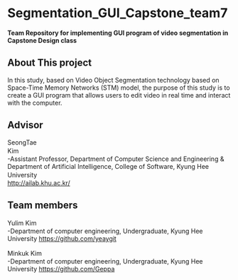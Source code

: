 # Segmentation_GUI_Capstone_team7
**Team Repository for implementing GUI program of video segmentation in Capstone Design class**




**About This project**
------------
In this study, based on Video Object Segmentation technology based on Space-Time Memory Networks (STM) model, the purpose of this study is to create a GUI program that allows users to edit video in real time and interact with the computer.







**Advisor**
------------
SeongTae Kim　　　　　　　　　　　　　　　　　　　　　　　　　　　　　　　　　　　　　　　　　　　　　　　　　　　　　　　　　　　　　　　　　　　　　　　　　　　　　　　　　　　　　　　　　　　　　　　　　　　　　　　　　　　　　-Assistant Professor, Department of Computer Science and Engineering & Department of Artificial Intelligence, College of Software, Kyung Hee University　　　　　　　　　　　　　　　　　　　　　　　　　　　　　　　　　　　　　　　　　　　　　　　　　　　
http://ailab.khu.ac.kr/


**Team members** 
------------
Yulim Kim　　　　　　　　　　　　　　　　　　　　　　　　　　　　　　　　　　　　　　　　　　　　　　　　　　　　　　　　　　　　　　　　
-Department of computer engineering, Undergraduate, Kyung Hee University
https://github.com/yeaygit

Minkuk Kim　　　　　　　　　　　　　　　　　　　　　　　　　　　　　　　　　　　　　　　　　　　　　　　　　　　　　　　　　　　　 
-Department of computer engineering, Undergraduate, Kyung Hee University
https://github.com/Geppa
